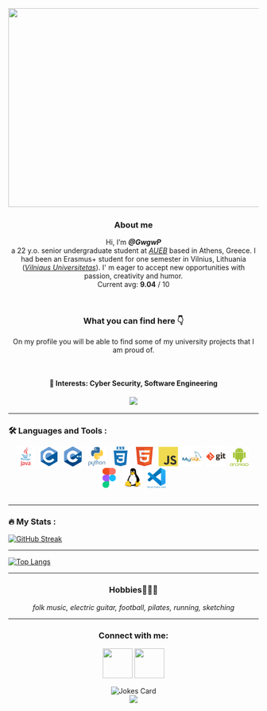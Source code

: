 <div id="header" align="center">
  <!-- <img src="https://media.giphy.com/media/3otOKtnGppPi5Q4hOw/giphy.gif"/>-->
  <!--<img src="https://user-images.githubusercontent.com/74038190/240906093-9be4d344-6782-461a-b5a6-32a07bf7b34e.gif" />-->
  <img src="https://user-images.githubusercontent.com/74038190/248884004-af212da4-8588-4d7c-8400-16e56f2746a0.gif" height="400" width="900"/>
</div>

<h3 align="center">About me</h3>

<p align="center">Hi, I’m <i><b>@GwgwP</b></i>
<br>a 22 y.o. senior undergraduate student at <i><a href="https://www.dept.aueb.gr/en/infotech-overview-en">AUEB</a></i> based in Athens, Greece. I had been an Erasmus+ student for one semester in Vilnius, Lithuania (<a href="https://mif.vu.lt/lt3/en/"><i>Vilniaus Universitetas</i></a>). I' m eager to accept new opportunities with passion, creativity and humor.
<br>Current avg: <b>9.04</b> / 10</p>


<br>

<h3 align="center">What you can find here 👇 </h3>

<p align="center"> On my profile you will be able to find some of my university projects that I am proud of.</p> 

<br>

<h4 align="center">
📖 Interests: Cyber Security, Software Engineering</h4>

<div align="center">
<img src="https://user-images.githubusercontent.com/74038190/241765440-80728820-e06b-4f96-9c9e-9df46f0cc0a5.gif"/>
</div>

---

### :hammer_and_wrench: Languages and Tools :

<div align = "center">
  <img src="https://github.com/devicons/devicon/blob/master/icons/java/java-original-wordmark.svg" title="Java" alt="Java" width="40" height="40"/>&nbsp;
   <img src="https://github.com/devicons/devicon/blob/master/icons/c/c-original.svg" title="C" alt="C" width="40" height="40"/>&nbsp;
   <img src="https://github.com/devicons/devicon/blob/master/icons/cplusplus/cplusplus-original.svg" title="CPLUSPLUS" alt="CPP" width="40" height="40"/>&nbsp;
    <img src="https://github.com/devicons/devicon/blob/master/icons/python/python-original-wordmark.svg" title="Python" alt="Python" width="40" height="40"/>&nbsp;
  <img src="https://github.com/devicons/devicon/blob/master/icons/css3/css3-plain-wordmark.svg"  title="CSS3" alt="CSS" width="40" height="40"/>&nbsp;
  <img src="https://github.com/devicons/devicon/blob/master/icons/html5/html5-original.svg" title="HTML5" alt="HTML" width="40" height="40"/>&nbsp;
  <img src="https://github.com/devicons/devicon/blob/master/icons/javascript/javascript-original.svg" title="JavaScript" alt="JavaScript" width="40" height="40"/>&nbsp;
  <img src="https://github.com/devicons/devicon/blob/master/icons/mysql/mysql-original-wordmark.svg" title="MySQL"  alt="MySQL" width="40" height="40"/>&nbsp;
  <img src="https://github.com/devicons/devicon/blob/master/icons/git/git-original-wordmark.svg" title="Git" **alt="Git" width="40" height="40"/>&nbsp;
  <img src="https://github.com/devicons/devicon/blob/master/icons/android/android-plain-wordmark.svg" title="Android Studio" alt="Android Studio" width="40" height="40"/>&nbsp;
  <img src="https://github.com/devicons/devicon/blob/master/icons/figma/figma-original.svg" title="Figma" alt="Figma" width="40" height="40"/>&nbsp;
  <img src="https://github.com/devicons/devicon/blob/master/icons/linux/linux-original.svg" title="Linux" alt="Linux" width="40" height="40"/>&nbsp;
  <img src="https://github.com/devicons/devicon/blob/master/icons/vscode/vscode-original-wordmark.svg" title="Visual Studio Code" alt="VSCode" width="40" height="40"/>&nbsp;
</div>
<br>

---

### :fire: My Stats :
[![GitHub Streak](http://github-readme-streak-stats.herokuapp.com?user=GwgwP&theme=dark&background=000000)](https://git.io/streak-stats)

---

[![Top Langs](https://github-readme-stats.vercel.app/api/top-langs/?username=GwgwP&layout=compact&theme=vision-friendly-dark)](https://github.com/anuraghazra/github-readme-stats)

---

<h3 align ="center">
 Hobbies🧘🏻‍♂️
</h3>

<p align = "center"><i>folk music, electric guitar, football, pilates, running, sketching</i></p>




<!--<p align="center">
   <a href="https://www.linkedin.com/in/georgia-petsa-/" target="_blank"><img src="https://cdn-icons-png.flaticon.com/512/174/174857.png" height="40" width="40" /></a>
   <a href="https://discordapp.com/users/678618870357164070" target="_blank"><img src="https://seeklogo.com/images/D/discord-color-logo-E5E6DFEF80-seeklogo.com.png" height="30" width="40" /></a>
</p>-->
---
<h3 align="center">Connect with me:</h3>
<p align="center">
   <a href="https://www.linkedin.com/in/georgia-petsa-/" target="_blank"><img src="https://user-images.githubusercontent.com/74038190/235294012-0a55e343-37ad-4b0f-924f-c8431d9d2483.gif" height="60" width="60" /></a>
   <a href="https://discordapp.com/users/678618870357164070" target="_blank"><img src="https://user-images.githubusercontent.com/74038190/235294015-47144047-25ab-417c-af1b-6746820a20ff.gif" height="60" width="60" /></a>
</p>

<!-- JOKE API -->

<div align = "center">
<img src="https://readme-jokes.vercel.app/api?hideBorder&theme=gradientBlue" alt="Jokes Card"/>
</div>



<div id="header" align="center">
    <img src="https://media.giphy.com/media/3SL41WtN5l9DNdPJGs/giphy.gif"/>
</div>
